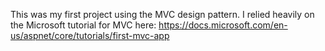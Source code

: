 This was my first project using the MVC design pattern. I relied heavily on the Microsoft tutorial for MVC here: https://docs.microsoft.com/en-us/aspnet/core/tutorials/first-mvc-app